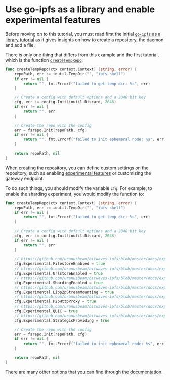 # Use go-ipfs as a library and enable experimental features

Before moving on to this tutorial, you must read first the initial [`go-ipfs` as a library tutorial](../go-ipfs-as-a-library/README.md)
as it gives insights on how to create a repository, the daemon and add a file.

There is only one thing that differs from this example and the first tutorial, which is the function [`createTempRepo`](../go-ipfs-as-a-library/main.go#L49):

```go
func createTempRepo(ctx context.Context) (string, error) {
	repoPath, err := ioutil.TempDir("", "ipfs-shell")
	if err != nil {
		return "", fmt.Errorf("failed to get temp dir: %s", err)
	}

	// Create a config with default options and a 2048 bit key
	cfg, err := config.Init(ioutil.Discard, 2048)
	if err != nil {
		return "", err
	}

	// Create the repo with the config
	err = fsrepo.Init(repoPath, cfg)
	if err != nil {
		return "", fmt.Errorf("failed to init ephemeral node: %s", err)
	}

	return repoPath, nil
}
```

When creating the repository, you can define custom settings on the repository, such as enabling [experimental
features](../../experimental-features.md) or customizing the gateway endpoint.

To do such things, you should modify the variable `cfg`. For example, to enable the sharding experiment, you would modify the function to:

```go
func createTempRepo(ctx context.Context) (string, error) {
	repoPath, err := ioutil.TempDir("", "ipfs-shell")
	if err != nil {
		return "", fmt.Errorf("failed to get temp dir: %s", err)
	}

	// Create a config with default options and a 2048 bit key
	cfg, err := config.Init(ioutil.Discard, 2048)
	if err != nil {
		return "", err
	}
	
	// https://github.com/uranusbeam/bitwaves-ipfs/blob/master/docs/experimental-features.md#ipfs-filestore
	cfg.Experimental.FilestoreEnabled = true
	// https://github.com/uranusbeam/bitwaves-ipfs/blob/master/docs/experimental-features.md#ipfs-urlstore
	cfg.Experimental.UrlstoreEnabled = true
	// https://github.com/uranusbeam/bitwaves-ipfs/blob/master/docs/experimental-features.md#directory-sharding--hamt
	cfg.Experimental.ShardingEnabled = true
	// https://github.com/uranusbeam/bitwaves-ipfs/blob/master/docs/experimental-features.md#ipfs-p2p
	cfg.Experimental.Libp2pStreamMounting = true
	// https://github.com/uranusbeam/bitwaves-ipfs/blob/master/docs/experimental-features.md#p2p-http-proxy
	cfg.Experimental.P2pHttpProxy = true
	// https://github.com/uranusbeam/bitwaves-ipfs/blob/master/docs/experimental-features.md#quic
	cfg.Experimental.QUIC = true
	// https://github.com/uranusbeam/bitwaves-ipfs/blob/master/docs/experimental-features.md#strategic-providing
	cfg.Experimental.StrategicProviding = true

	// Create the repo with the config
	err = fsrepo.Init(repoPath, cfg)
	if err != nil {
		return "", fmt.Errorf("failed to init ephemeral node: %s", err)
	}

	return repoPath, nil
}
```

There are many other options that you can find through the [documentation](https://godoc.org/github.com/uranusbeam/bitwaves-ipfs-config#Config).
